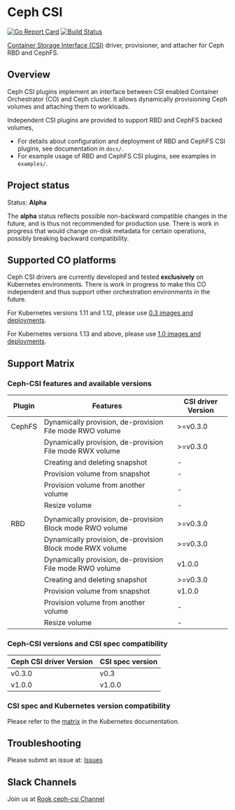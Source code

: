 # Ceph CSI

[![Go Report
Card](https://goreportcard.com/badge/github.com/ceph/ceph-csi)](https://goreportcard.com/report/github.com/ceph/ceph-csi)
[![Build
Status](https://travis-ci.org/ceph/ceph-csi.svg?branch=master)](https://travis-ci.org/ceph/ceph-csi)

[Container Storage Interface
(CSI)](https://github.com/container-storage-interface/) driver, provisioner,
and attacher for Ceph RBD and CephFS.

## Overview

Ceph CSI plugins implement an interface between CSI enabled Container Orchestrator
(CO) and Ceph cluster. It allows dynamically provisioning Ceph volumes and
attaching them to workloads.

Independent CSI plugins are provided to support RBD and CephFS backed volumes,

- For details about configuration and deployment of RBD and CephFS CSI plugins,
  see documentation in `docs/`.
- For example usage of RBD and CephFS CSI plugins, see examples in `examples/`.

## Project status

Status: **Alpha**

The **alpha** status reflects possible non-backward compatible changes in the
future, and is thus not recommended for production use. There is work in progress
that would change on-disk metadata for certain operations, possibly breaking
backward compatibility.

## Supported CO platforms

Ceph CSI drivers are currently developed and tested **exclusively** on Kubernetes
environments. There is work in progress to make this CO independent and thus
support other orchestration environments in the future.

For Kubernetes versions 1.11 and 1.12, please use [0.3 images and
deployments](https://github.com/ceph/ceph-csi/tree/csi-v0.3/deploy/).

For Kubernetes versions 1.13 and above, please use [1.0 images and
deployments](https://github.com/ceph/ceph-csi/tree/csi-v1.0/deploy/).

## Support Matrix

### Ceph-CSI features and available versions

|   Plugin |        Features                                           | CSI driver Version |
|----------|-----------------------------------------------------------|--------------------|
|   CephFS | Dynamically provision, de-provision File mode RWO volume  |      >=v0.3.0      |
|          | Dynamically provision, de-provision File mode RWX volume  |      >=v0.3.0      |
|          | Creating and deleting snapshot                            |          -         |
|          | Provision volume from snapshot                            |          -         |
|          | Provision volume from another volume                      |          -         |
|          | Resize volume                                             |          -         |
|          |                                                           |                    |
|   RBD    | Dynamically provision, de-provision Block mode RWO volume |      >=v0.3.0      |
|          | Dynamically provision, de-provision Block mode RWX volume |      >=v0.3.0      |
|          | Dynamically provision, de-provision File mode RWO volume  |        v1.0.0      |
|          | Creating and deleting snapshot                            |      >=v0.3.0      |
|          | Provision volume from snapshot                            |        v1.0.0      |
|          | Provision volume from another volume                      |          -         |
|          | Resize volume                                             |          -         |

### Ceph-CSI versions and CSI spec compatibility

| Ceph CSI driver Version | CSI spec version |
|-------------------------|------------------|
|         v0.3.0          |     v0.3         |
|         v1.0.0          |     v1.0.0       |

### CSI spec and Kubernetes version compatibility

Please refer to the [matrix](https://kubernetes-csi.github.io/docs/#kubernetes-releases)
in the Kubernetes documentation.

## Troubleshooting

Please submit an issue at: [Issues](https://github.com/ceph/ceph-csi/issues)

## Slack Channels

Join us at [Rook ceph-csi Channel](https://rook-io.slack.com/messages/CG3HUV94J/details/)
